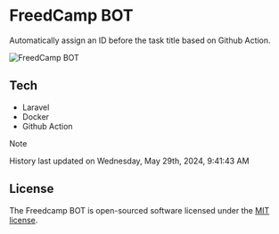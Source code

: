 # FreedCamp BOT

Automatically assign an ID before the task title based on Github Action.

![FreedCamp BOT](https://repository-images.githubusercontent.com/737932867/7d34798b-2680-471c-b089-a78a718d3d6a)

## Tech

- Laravel
- Docker
- Github Action

> [!NOTE]  
> History last updated on Wednesday, May 29th, 2024, 9:41:43 AM

## License

The Freedcamp BOT is open-sourced software licensed under the [MIT license](https://opensource.org/licenses/MIT).
